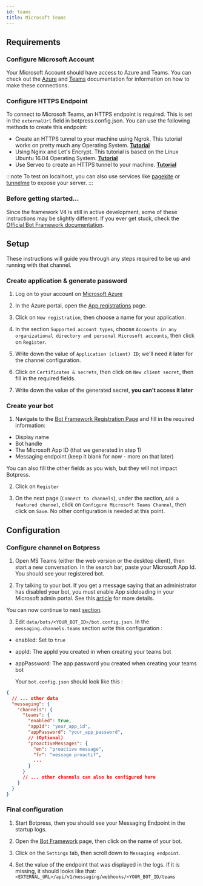 ```yaml
---
id: teams
title: Microsoft Teams
---
```


## Requirements

### Configure Microsoft Account

Your Microsoft Account should have access to Azure and Teams. You can check out the [Azure](https://docs.microsoft.com/en-us/azure/devops/?view=azure-devops) and [Teams](https://docs.microsoft.com/en-us/microsoftteams/) documentation for information on how to make these connections.

### Configure HTTPS Endpoint

To connect to Microsoft Teams, an HTTPS endpoint is required. This is set in the `externalUrl` field in botpress.config.json. You can use the following methods to create this endpoint:

- Create an HTTPS tunnel to your machine using Ngrok. This tutorial works on pretty much any Operating System. [**Tutorial**](https://api.slack.com/tutorials/tunneling-with-ngrok)
- Using Nginx and Let's Encrypt. This tutorial is based on the Linux Ubuntu 16.04 Operating System. [**Tutorial**](https://www.digitalocean.com/community/tutorials/how-to-secure-nginx-with-let-s-encrypt-on-ubuntu-16-04)
- Use Serveo to create an HTTPS tunnel to your machine. [**Tutorial**](https://medium.com/automationmaster/how-to-forward-my-local-port-to-public-using-serveo-4979f352a3bf)

:::note
To test on localhost, you can also use services like [pagekite](https://pagekite.net/) or [tunnelme](https://localtunnel.github.io/www/) to expose your server.
:::

### Before getting started...

Since the framework V4 is still in active development, some of these instructions may be slightly different. If you ever get stuck, check the [Official Bot Framework documentation](https://docs.microsoft.com/en-us/microsoftteams/platform/concepts/bots/bots-create).

## Setup

These instructions will guide you through any steps required to be up and running with that channel.

### Create application & generate password

1. Log on to your account on [Microsoft Azure](https://azure.microsoft.com)

2. In the Azure portal, open the [App registrations](https://portal.azure.com#blade/Microsoft_AAD_RegisteredApps/ApplicationsListBlade) page.

3. Click on `New registration`, then choose a name for your application.

4. In the section `Supported account types`, choose `Accounts in any organizational directory and personal Microsoft accounts`, then click on `Register`.

5. Write down the value of `Application (client) ID`; we'll need it later for the channel configuration.

6. Click on `Certificates & secrets`, then click on `New client secret`, then fill in the required fields.

7. Write down the value of the generated secret, **you can't access it later**

### Create your bot

1. Navigate to the [Bot Framework Registration Page](https://dev.botframework.com/bots/new) and fill in the required information:

- Display name
- Bot handle
- The Microsoft App ID (that we generated in step 1)
- Messaging endpoint (keep it blank for now - more on that later)

You can also fill the other fields as you wish, but they will not impact Botpress.

2. Click on `Register`

3. On the next page (`Connect to channels`), under the section, `Add a featured channel`, click on `Configure Microsoft Teams Channel`, then click on `Save`. No other configuration is needed at this point.

## Configuration

### Configure channel on Botpress

1. Open MS Teams (either the web version or the desktop client), then start a new conversation. In the search bar, paste your Microsoft App Id. You should see your registered bot.

2. Try talking to your bot. If you get a message saying that an administrator has disabled your bot, you must enable App sideloading in your Microsoft admin portal. See this [article](https://docs.microsoft.com/en-us/microsoftteams/enable-features-office-365) for more details.

You can now continue to next [section](#setting-up-ms-teams-channel-from-an-already-configured-ms-bot-with-an-appid-and-password).

3. Edit `data/bots/<YOUR_BOT_ID>/bot.config.json`. In the `messaging.channels.teams` section write this configuration :

- enabled: Set to `true`
- appId: The appId you created in when creating your teams bot
- appPassword: The app password you created when creating your teams bot

  Your `bot.config.json` should look like this :

```json
{
  // ... other data
  "messaging": {
    "channels": {
      "teams": {
        "enabled": true,
        "appId": "your_app_id",
        "appPassword": "your_app_password",
        // (Optional)
        "proactiveMessages": {
          "en": "proactive message",
          "fr": "message proactif",
          ...
        }
      }
      // ... other channels can also be configured here
    }
  }
}
```

### Final configuration

1. Start Botpress, then you should see your Messaging Endpoint in the startup logs.

2. Open the [Bot Framework](https://dev.botframework.com/bots) page, then click on the name of your bot.

3. Click on the `Settings` tab, then scroll down to `Messaging endpoint`.

4. Set the value of the endpoint that was displayed in the logs. If it is missing, it should looks like that:
`<EXTERNAL_URL>/api/v1/messaging/webhooks/<YOUR_BOT_ID/teams`
